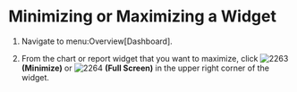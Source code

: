 # Minimizing or Maximizing a Widget

1.  Navigate to menu:Overview\[Dashboard\].

2.  From the chart or report widget that you want to maximize, click
    ![2263](2263.png) **(Minimize)** or ![2264](2264.png) **(Full
    Screen)** in the upper right corner of the widget.
